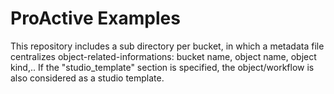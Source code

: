 # ProActive Examples

This repository includes a sub directory per bucket, in which a metadata file centralizes object-related-informations: bucket name, object name, object kind,..
If the "studio_template" section is specified, the object/workflow is also considered as a studio template.